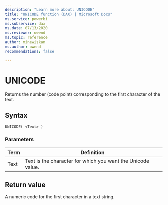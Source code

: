 ```yaml
---
description: "Learn more about: UNICODE"
title: "UNICODE function (DAX) | Microsoft Docs"
ms.service: powerbi 
ms.subservice: dax 
ms.date: 07/13/2020
ms.reviewer: owend
ms.topic: reference
author: minewiskan
ms.author: owend 
recommendations: false

---
```

# UNICODE

Returns the number (code point) corresponding to the first character of the text.
  
## Syntax  
  
```dax
UNICODE( <Text> )  
```
  
### Parameters  
  
|Term|Definition|  
|--------|--------------|  
|Text|Text is the character for which you want the Unicode value.|  
  
## Return value

A numeric code for the first character in a text string.
